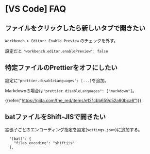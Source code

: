 # [VS Code] FAQ


ファイルをクリックしたら新しいタブで開きたい
--------------------------------------------

`Workbench > Editor: Enable Preview` のチェックを外す。

設定だと `"workbench.editor.enablePreview": false`


特定ファイルのPrettierをオフにしたい
--------------------------------

設定に`"prettier.disableLanguages": [...]`を追加。

Markdownの場合は`"prettier.disableLanguages": ["markdown"]`。

{{refer("https://qiita.com/the_red/items/e121cbb659c52a60bca6")}}


batファイルをShift-JISで開きたい
--------------------------------

拡張子ごとのエンコーディング指定を設定(`settings.json`)に追加する。

```
  "[bat]": {
    "files.encoding": "shiftjis"
  },
```
